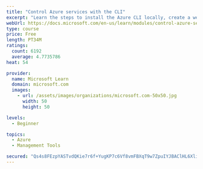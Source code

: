 ```yaml
---
title: "Control Azure services with the CLI"
excerpt: "Learn the steps to install the Azure CLI locally, create a website, and manage Azure resources using the CLI."
webUrl: https://docs.microsoft.com/en-us/learn/modules/control-azure-services-with-cli/
type: course
price: Free
length: PT34M
ratings:
  count: 6192
  average: 4.7735786
heat: 54

provider:
  name: Microsoft Learn
  domain: microsoft.com
  images:
    - url: /assets/images/organizations/microsoft.com-50x50.jpg
      width: 50
      height: 50

levels:
  - Beginner

topics:
  - Azure
  - Management Tools

secured: "Qs4s8FEzpYASTvdQKie7r6f+YugKP7c6Vf8vmFBXqT9w7ZpuIYJBAClHL6XliyE74DhR/KGpF+TTQViuBPySbZbnWFWjrxfIOW4NdZUTThxAsQBA1PbQ8r5cbXmd8URhJwGW1C7T/zptTiJpHfOMbZOaiP/6vQBsnLC3v4FpuVtEY7LmrVsP5LhUAmbLSqjf3UrhJY3igkl5Aj/J558fIbduI6S9SwE82SupsyRfn2IXh8of5Sv0V2IuUDHYLDjwBnzoHh9DUdEyzv9yZBsSeduvadCZcvCNudfMSPqipXpvdHjlh+s/lc4lbGOJ5atn1OQhvxgAvfiYwohvDwKpd4DdNI6jkGHtbfeN1GJEFvzc5Y19xUkT88QHhF2DKscflbG8k3DVeCHPgUIuToVui+ydMBUdiMoXnsHjMpiQ+SI=;PXhSQb2Qhz+W+UBkHKoRSA=="
---
```


